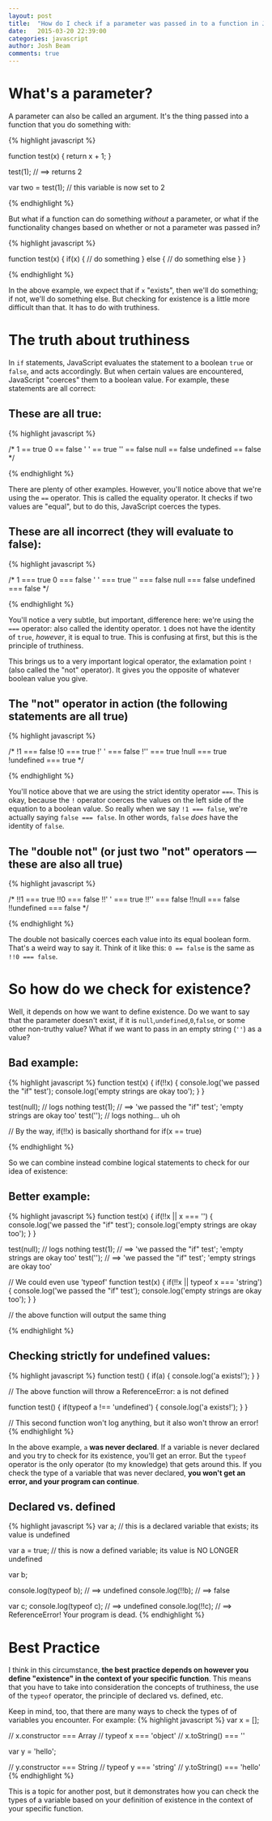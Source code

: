 ```yaml
---
layout: post
title:  "How do I check if a parameter was passed in to a function in JavaScript?"
date:   2015-03-20 22:39:00
categories: javascript
author: Josh Beam
comments: true
---
```


# What's a parameter?
A parameter can also be called an argument. It's the thing passed into a function that you do something with:

{% highlight javascript %}
	
function test(x) {
	return x + 1;
}

test(1); // ==> returns 2

var two = test(1); // this variable is now set to 2

{% endhighlight %}

But what if a function can do something *without* a parameter, or what if the functionality changes based on whether or not a parameter was passed in?

{% highlight javascript %}
	
function test(x) {
	if(x) {
		// do something
	} else {
		// do something else
	}
}

{% endhighlight %}

In the above example, we expect that if `x` "exists", then we'll do something; if not, we'll do something else. But checking for existence is a little more difficult than that. It has to do with truthiness.

# The truth about truthiness

In `if` statements, JavaScript evaluates the statement to a boolean `true` or `false`, and acts accordingly. But when certain values are encountered, JavaScript "coerces" them to a boolean value. For example, these statements are all correct:

## These are all true:
{% highlight javascript %}
	
/*
	1 == true
	0 == false
	' ' == true
	'' == false
	null == false
	undefined == false
*/

{% endhighlight %}

There are plenty of other examples. However, you'll notice above that we're using the `==` operator. This is called the equality operator. It checks if two values are "equal", but to do this, JavaScript coerces the types.

## These are all incorrect (they will evaluate to false):
{% highlight javascript %}
	
/*
	1 === true
	0 === false
	' ' === true
	'' === false
	null === false
	undefined === false
*/

{% endhighlight %}

You'll notice a very subtle, but important, difference here: we're using the `===` operator: also called the identity operator. `1` does not have the identity of `true`, *however*, it is equal to true. This is confusing at first, but this is the principle of truthiness.

This brings us to a very important logical operator, the exlamation point `!` (also called the "not" operator). It gives you the opposite of whatever boolean value you give.

## The "not" operator in action (the following statements are all true)
{% highlight javascript %}
	
/*
	!1 === false
	!0 === true
	!' ' === false
	!'' === true
	!null === true
	!undefined === true
*/

{% endhighlight %}

You'll notice above that we are using the strict identity operator `===`. This is okay, because the `!` operator coerces the values on the left side of the equation to a boolean value. So really when we say `!1 === false`, we're actually saying `false === false`. In other words, `false` *does* have the identity of `false`.

## The "double not" (or just two "not" operators &mdash; these are also all true)
{% highlight javascript %}
	
/*
	!!1 === true
	!!0 === false
	!!' ' === true
	!!'' === false
	!!null === false
	!!undefined === false
*/

{% endhighlight %}

The double not basically coerces each value into its equal boolean form. That's a weird way to say it. Think of it like this: `0 == false` is the same as `!!0 === false`.

# So how do we check for existence?

Well, it depends on how we want to define existence. Do we want to say that the parameter doesn't exist, if it is `null`,`undefined`,`0`,`false`, or some other non-truthy value? What if we want to pass in an empty string (`''`) as a value?

## Bad example:
{% highlight javascript %}
function test(x) {
	if(!!x) {
		console.log('we passed the "if" test');
		console.log('empty strings are okay too');
	}
}

test(null); // logs nothing
test(1); // ==> 'we passed the "if" test'; 'empty strings are okay too'
test(''); // logs nothing... uh oh

// By the way, if(!!x) is basically shorthand for if(x == true)

{% endhighlight %}

So we can combine instead combine logical statements to check for our idea of existence:

## Better example:
{% highlight javascript %}
function test(x) {
	if(!!x || x === '') {
		console.log('we passed the "if" test');
		console.log('empty strings are okay too');
	}
}

test(null); // logs nothing
test(1); // ==> 'we passed the "if" test'; 'empty strings are okay too'
test(''); // ==> 'we passed the "if" test'; 'empty strings are okay too'

// We could even use 'typeof'
function test(x) {
	if(!!x || typeof x === 'string') {
		console.log('we passed the "if" test');
		console.log('empty strings are okay too');
	}
}

// the above function will output the same thing

{% endhighlight %}

## Checking strictly for undefined values:
{% highlight javascript %}
function test() {
	if(a) {
		console.log('a exists!');
	}
}

// The above function will throw a ReferenceError: a is not defined

function test() {
	if(typeof a !== 'undefined')  {
		console.log('a exists!');
	}
}

// This second function won't log anything, but it also won't throw an error!
{% endhighlight %}

In the above example, `a` **was never declared**. If a variable is never declared and you try to check for its existence, you'll get an error. But the `typeof` operator is the only operator (to my knowledge) that gets around this. If you check the type of a variable that was never declared, **you won't get an error, and your program can continue**.

## Declared vs. defined
{% highlight javascript %}
var a; // this is a declared variable that exists; its value is undefined

var a = true; // this is now a defined variable; its value is NO LONGER undefined

var b;

console.log(typeof b); // ==> undefined
console.log(!!b); // ==> false

var c;
console.log(typeof c); // ==> undefined
console.log(!!c); // ==> ReferenceError! Your program is dead.
{% endhighlight %}


# Best Practice

I think in this circumstance, <!--excerpt.start-->**the best practice depends on however you define "existence" in the context of your specific function**. This means that you have to take into consideration the concepts of truthiness, the use of the `typeof` operator, the principle of declared vs. defined, etc.<!--excerpt.end-->

Keep in mind, too, that there are many ways to check the types of of variables you encounter. For example:
{% highlight javascript %}
var x = [];

// x.constructor === Array
// typeof x === 'object'
// x.toString() === ''

var y = 'hello';

// y.constructor === String
// typeof y === 'string'
// y.toString() === 'hello'
{% endhighlight %}

This is a topic for another post, but it demonstrates how you can check the types of a variable based on your definition of existence in the context of your specific function.

